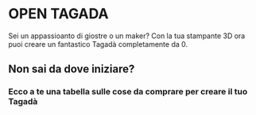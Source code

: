 # OPEN TAGADA
Sei un appassioanto di giostre o un maker?
Con la tua stampante 3D ora puoi creare un fantastico Tagadà completamente da 0.

## Non sai da dove iniziare?
### Ecco a te una tabella sulle cose da comprare per creare il tuo Tagadà